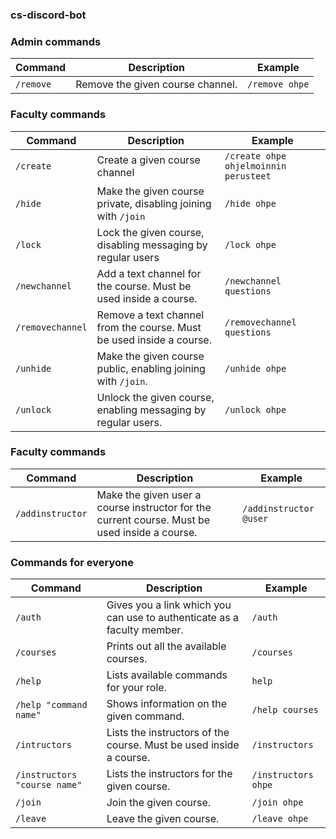 ### cs-discord-bot

### Admin commands

Command | Description | Example
--- |--- | ---
`/remove` | Remove the given course channel. | `/remove ohpe`

### Faculty commands

Command | Description | Example
--- |--- | ---
`/create` | Create a given course channel | `/create ohpe ohjelmoinnin perusteet`
`/hide` | Make the given course private, disabling joining with `/join` | `/hide ohpe`
`/lock` | Lock the given course, disabling messaging by regular users | `/lock ohpe`
`/newchannel` | Add a text channel for the course. Must be used inside a course. | `/newchannel questions`
`/removechannel` | Remove a text channel from the course. Must be used inside a course. | `/removechannel questions`
`/unhide` | Make the given course public, enabling joining with `/join`. | `/unhide ohpe`
`/unlock` | Unlock the given course, enabling messaging by regular users. | `/unlock ohpe`

### Faculty commands

Command | Description | Example
--- |--- | ---
`/addinstructor` | Make the given user a course instructor for the current course. Must be used inside a course. | `/addinstructor @user`

### Commands for everyone

Command | Description | Example
--- |--- | ---
`/auth` | Gives you a link which you can use to authenticate as a faculty member. | `/auth`
`/courses` | Prints out all the available courses. | `/courses`
`/help` |  Lists available commands for your role. | `help`
`/help "command name"` | Shows information on the given command. | `/help courses`
`/intructors` | Lists the instructors of the course. Must be used inside a course. | `/instructors`
`/instructors "course name"` | Lists the instructors for the given course. | `/instructors ohpe`
`/join` | Join the given course. | `/join ohpe`
`/leave` | Leave the given course. | `/leave ohpe`